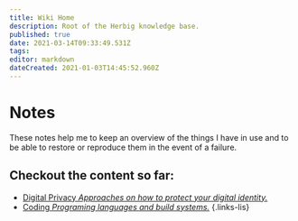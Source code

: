 ```yaml
---
title: Wiki Home
description: Root of the Herbig knowledge base.
published: true
date: 2021-03-14T09:33:49.531Z
tags: 
editor: markdown
dateCreated: 2021-01-03T14:45:52.960Z
---
```


# Notes

These notes help me to keep an overview of the things I have in use and to be able to restore or reproduce them in the event of a failure.

## Checkout the content so far:

- [Digital Privacy *Approaches on how to protect your digital identity.*](/digital_privacy)
- [Coding *Programing languages and build systems.*](/coding)
{.links-lis}
